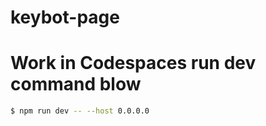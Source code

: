 # keybot-page
# Work in Codespaces run dev command blow 
```bash 
$ npm run dev -- --host 0.0.0.0
```
